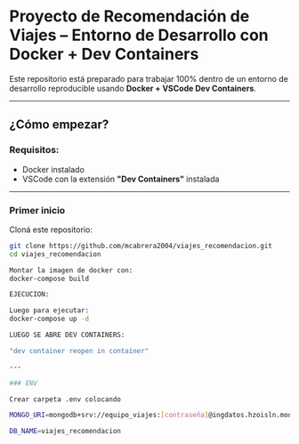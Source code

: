 # Proyecto de Recomendación de Viajes – Entorno de Desarrollo con Docker + Dev Containers

Este repositorio está preparado para trabajar 100% dentro de un entorno de desarrollo reproducible usando **Docker + VSCode Dev Containers**.

---

## ¿Cómo empezar?

### Requisitos:
- Docker instalado
- VSCode con la extensión **"Dev Containers"** instalada

---

### Primer inicio

Cloná este repositorio:
   ```bash
   git clone https://github.com/mcabrera2004/viajes_recomendacion.git
   cd viajes_recomendacion

Montar la imagen de docker con:
   docker-compose build

EJECUCION: 

Luego para ejecutar:
   docker-compose up -d

LUEGO SE ABRE DEV CONTAINERS:

 "dev container reopen in container"

---

### ENV

Crear carpeta .env colocando 

MONGO_URI=mongodb+srv://equipo_viajes:[contraseña]@ingdatos.hzoisln.mongodb.net/viajes_recomendacion?retryWrites=true&w=majority

DB_NAME=viajes_recomendacion

